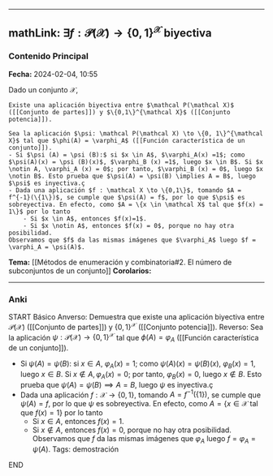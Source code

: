 
---
mathLink: $\exists f : \mathcal P(\mathcal X) \to \{0,1\}^{\mathcal X}$ biyectiva
---
### Contenido Principal

**Fecha:** 2024-02-04, 10:55

Dado un conjunto $\mathcal X$,

```ad-proposition
Existe una aplicación biyectiva entre $\mathcal P(\mathcal X)$ ([[Conjunto de partes]]) y $\{0,1\}^{\mathcal X}$ ([[Conjunto potencia]]).
```


```ad-proof
Sea la aplicación $\psi: \mathcal P(\mathcal X) \to \{0, 1\}^{\mathcal X}$ tal que $\phi(A) = \varphi_A$ ([[Función característica de un conjunto]]).
- Si $\psi (A) = \psi (B):$ si $x \in A$, $\varphi_A(x) =1$; como $\psi(A)(x) = \psi (B)(x)$, $\varphi_B (x) =1$, luego $x \in B$. Si $x \notin A, \varphi_A (x) = 0$; por tanto, $\varphi_B (x) = 0$, luego $x \notin B$. Esto prueba que $\psi(A) = \psi(B) \implies A = B$, luego $\psi$ es inyectiva.ç
- Dada una aplicación $f : \mathcal X \to \{0,1\}$, tomando $A = f^{-1}(\{1\})$, se cumple que $\psi(A) = f$, por lo que $\psi$ es sobreyectiva. En efecto, como $A = \{x \in \mathcal X$ tal que $f(x) = 1\}$ por lo tanto
	- Si $x \in A$, entonces $f(x)=1$.
	- Si $x \notin A$, entonces $f(x) = 0$, porque no hay otra posibilidad.
Observamos que $f$ da las mismas imágenes que $\varphi_A$ luego $f = \varphi_A = \psi(A)$.
```



**Tema:** [[Métodos de enumeración y combinatoria#2. El número de subconjuntos de un conjunto]]
**Corolarios:**

---
### Anki

START
Básico
Anverso: Demuestra que existe una aplicación biyectiva entre $\mathcal P(\mathcal X)$ ([[Conjunto de partes]]) y $\{0,1\}^{\mathcal X}$ ([[Conjunto potencia]]).
Reverso: Sea la aplicación $\psi: \mathcal P(\mathcal X) \to \{0, 1\}^{\mathcal X}$ tal que $\phi(A) = \varphi_A$ ([[Función característica de un conjunto]]).
- Si $\psi (A) = \psi (B):$ si $x \in A$, $\varphi_A(x) =1$; como $\psi(A)(x) = \psi (B)(x)$, $\varphi_B (x) =1$, luego $x \in B$. Si $x \notin A, \varphi_A (x) = 0$; por tanto, $\varphi_B (x) = 0$, luego $x \notin B$. Esto prueba que $\psi(A) = \psi(B) \implies A = B$, luego $\psi$ es inyectiva.ç
- Dada una aplicación $f : \mathcal X \to \{0,1\}$, tomando $A = f^{-1}(\{1\})$, se cumple que $\psi(A) = f$, por lo que $\psi$ es sobreyectiva. En efecto, como $A = \{x \in \mathcal X$ tal que $f(x) = 1\}$ por lo tanto
	- Si $x \in A$, entonces $f(x)=1$.
	- Si $x \notin A$, entonces $f(x) = 0$, porque no hay otra posibilidad.
Observamos que $f$ da las mismas imágenes que $\varphi_A$ luego $f = \varphi_A = \psi(A)$.
Tags: demostración
<!--ID: 1707170512656-->
END